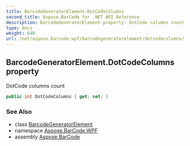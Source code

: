 ```yaml
---
title: BarcodeGeneratorElement.DotCodeColumns
second_title: Aspose.BarCode for .NET API Reference
description: BarcodeGeneratorElement property. DotCode columns count
type: docs
weight: 640
url: /net/aspose.barcode.wpf/barcodegeneratorelement/dotcodecolumns/
---
```

## BarcodeGeneratorElement.DotCodeColumns property

DotCode columns count

```csharp
public int DotCodeColumns { get; set; }
```

### See Also

* class [BarcodeGeneratorElement](../)
* namespace [Aspose.BarCode.WPF](../../barcodegeneratorelement/)
* assembly [Aspose.BarCode](../../../)


